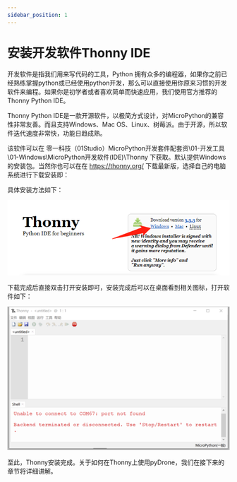 ```yaml
---
sidebar_position: 1
---
```


# 安装开发软件Thonny IDE

开发软件是指我们用来写代码的工具，Python 拥有众多的编程器，如果你之前已经熟练掌握python或已经使用python开发，那么可以直接使用你原来习惯的开发软件来编程。如果你是初学者或者喜欢简单而快速应用，我们使用官方推荐的Thonny Python IDE。

Thonny Python IDE是一款开源软件，以极简方式设计，对MicroPython的兼容性非常友善。而且支持Windows、Mac OS、Linux、树莓派。由于开源，所以软件迭代速度非常快，功能日趋成熟。

该软件可以在 零一科技（01Studio）MicroPython开发套件配套资\01-开发工具\01-Windows\MicroPython开发软件(IDE)\Thonny 下获取。默认提供Windows的安装包。当然你也可以在在 https://thonny.org/ 下载最新版，选择自己的电脑系统进行下载安装即：

具体安装方法如下：

![ide](./img/ide/ide1.png)

下载完成后直接双击打开安装即可，安装完成后可以在桌面看到相关图标，打开软件如下：

![ide](./img/ide/ide2.png)

至此，Thonny安装完成。关于如何在Thonny上使用pyDrone，我们在接下来的章节将详细讲解。